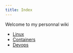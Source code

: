```yaml
---
title: Index
---
```


Welcome to my personnal wiki

* [Linux](/wiki/linux/index)
* [Containers](/wiki/containers/index)
* [Devops](/wiki/devops/index)